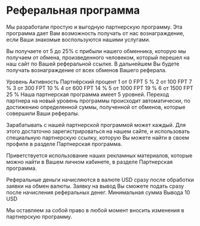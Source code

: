# Реферальная программа

Мы разработали простую и выгодную партнерскую программу. Эта программа дает Вам возможность получать от нас вознаграждение, если Ваши знакомые воспользуются нашими услугами.

Вы получаете от 5 до 25% с прибыли нашего обменника, которую мы получаем от обмена, произведенного человеком, который перешел на наш сайт по Вашей реферальной ссылке. В дальнейшем Вы будете получать вознаграждение от всех обменов Вашего реферала.

 Уровень Активность	 Партнёрский процент 
1	от 0 FPT	5 %
2	от 100 FPT	7 %
3	от 300 FPT	10 %
4	от 600 FPT	14 %
5	от 1000 FPT	19 %
6	от 1500 FPT	25 %
Наша партнерская программа имеет 5 уровней. Переход партнера на новый уровень программы происходит автоматически, по достижению определенной суммы, полученной от обменов, которые совершили Ваши рефералы.

Зарабатывать с нашей партнерской программой может каждый. Для этого достаточно зарегистрироваться на нашем сайте, и использовать специальную партнерскую ссылку, которую Вы можете найти в своем профиле в разделе Партнерская программа.

Приветствуется использование наших рекламных материалов, которые можно найти в Вашем личном кабинете, в разделе Партнерская программа.

Реферальные деньги начисляются в валюте USD сразу после обработки заявки на обмен валюты. Заявку на вывод Вы сможете подать сразу после начисления реферальных денег. Минимальная сумма Вывода 10 USD

Мы оставляем за собой право в любой момент вносить изменения в партнерскую программу.